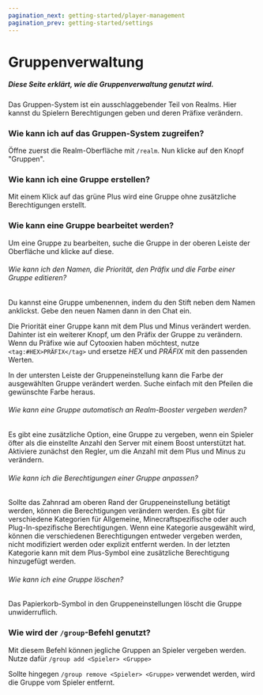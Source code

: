 ```yaml
---
pagination_next: getting-started/player-management
pagination_prev: getting-started/settings
---
```


# Gruppenverwaltung

##### Diese Seite erklärt, wie die Gruppenverwaltung genutzt wird.

Das Gruppen-System ist ein ausschlaggebender Teil von Realms. Hier kannst du Spielern Berechtigungen geben und deren Präfixe verändern.

### Wie kann ich auf das Gruppen-System zugreifen?

Öffne zuerst die Realm-Oberfläche mit `/realm`. Nun klicke auf den Knopf "Gruppen".

### Wie kann ich eine Gruppe erstellen?

Mit einem Klick auf das grüne Plus wird eine Gruppe ohne zusätzliche Berechtigungen erstellt.

### Wie kann eine Gruppe bearbeitet werden?

Um eine Gruppe zu bearbeiten, suche die Gruppe in der oberen Leiste der Oberfläche und klicke auf diese.

###### Wie kann ich den Namen, die Priorität, den Präfix und die Farbe einer Gruppe editieren?

Du kannst eine Gruppe umbenennen, indem du den Stift neben dem Namen anklickst. Gebe den neuen Namen dann in den Chat ein. 

Die Priorität einer Gruppe kann mit dem Plus und Minus verändert werden. Dahinter ist ein weiterer Knopf, um den Präfix der Gruppe zu verändern. Wenn du Präfixe wie auf Cytooxien haben möchtest, nutze `<tag:#HEX>PRÄFIX</tag>` und ersetze *HEX* und *PRÄFIX* mit den passenden Werten.

In der untersten Leiste der Gruppeneinstellung kann die Farbe der ausgewählten Gruppe verändert werden. Suche einfach mit den Pfeilen die gewünschte Farbe heraus.

###### Wie kann eine Gruppe automatisch an Realm-Booster vergeben werden?

Es gibt eine zusätzliche Option, eine Gruppe zu vergeben, wenn ein Spieler öfter als die einstellte Anzahl den Server mit einem Boost unterstützt hat. Aktiviere zunächst den Regler, um die Anzahl mit dem Plus und Minus zu verändern.

###### Wie kann ich die Berechtigungen einer Gruppe anpassen?

Sollte das Zahnrad am oberen Rand der Gruppeneinstellung betätigt werden, können die Berechtigungen verändern werden. Es gibt für verschiedene Kategorien für Allgemeine, Minecraftspezifische oder auch Plug-In-spezifische Berechtigungen. Wenn eine Kategorie ausgewählt wird, können die verschiedenen Berechtigungen entweder vergeben werden, nicht modifiziert werden oder explizit entfernt werden. In der letzten Kategorie kann mit dem Plus-Symbol eine zusätzliche Berechtigung hinzugefügt werden.

###### Wie kann ich eine Gruppe löschen?

Das Papierkorb-Symbol in den Gruppeneinstellungen löscht die Gruppe unwiderruflich.

### Wie wird der `/group`-Befehl genutzt?

Mit diesem Befehl können jegliche Gruppen an Spieler vergeben werden. Nutze dafür `/group add <Spieler> <Gruppe>`

Sollte hingegen `/group remove <Spieler> <Gruppe>` verwendet werden, wird die Gruppe vom Spieler entfernt.